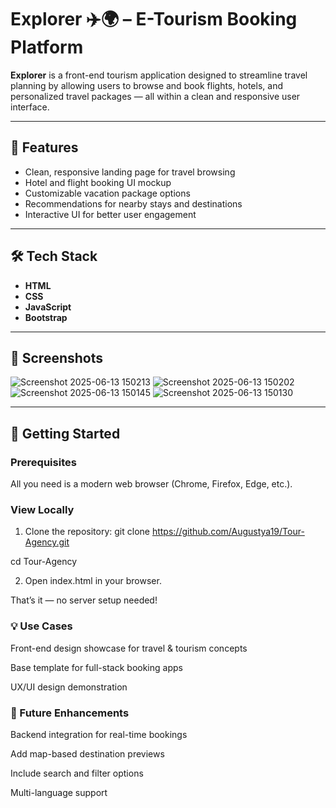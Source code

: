 # Explorer ✈️🌍 – E-Tourism Booking Platform

**Explorer** is a front-end tourism application designed to streamline travel planning by allowing users to browse and book flights, hotels, and personalized travel packages — all within a clean and responsive user interface.

---

## 🌟 Features

- Clean, responsive landing page for travel browsing
- Hotel and flight booking UI mockup
- Customizable vacation package options
- Recommendations for nearby stays and destinations
- Interactive UI for better user engagement

---

## 🛠️ Tech Stack

- **HTML**
- **CSS**
- **JavaScript**
- **Bootstrap**

---

## 📸 Screenshots

![Screenshot 2025-06-13 150213](https://github.com/user-attachments/assets/f048986a-8785-4692-b9ca-819797cfe8d1)
![Screenshot 2025-06-13 150202](https://github.com/user-attachments/assets/8d191f37-462e-44b5-ac40-025370846cd2)
![Screenshot 2025-06-13 150145](https://github.com/user-attachments/assets/673d668f-b9e7-4552-81b1-c26562113813)
![Screenshot 2025-06-13 150130](https://github.com/user-attachments/assets/4ad7d805-f092-4878-9ba3-97e80fb234b4)

---

## 🚀 Getting Started

### Prerequisites

All you need is a modern web browser (Chrome, Firefox, Edge, etc.).

### View Locally

1. Clone the repository:
git clone https://github.com/Augustya19/Tour-Agency.git

cd Tour-Agency

2. Open index.html in your browser.

That’s it — no server setup needed!

### 💡 Use Cases
Front-end design showcase for travel & tourism concepts

Base template for full-stack booking apps

UX/UI design demonstration

### 🎯 Future Enhancements
Backend integration for real-time bookings

Add map-based destination previews

Include search and filter options

Multi-language support
